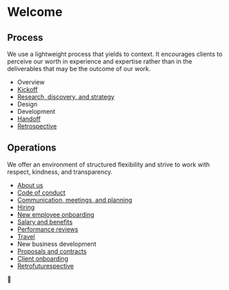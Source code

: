 # Welcome



## Process

We use a lightweight process that yields to context. It encourages clients to perceive our worth in experience and expertise rather than in the deliverables that may be the outcome of our work.

- Overview
- [Kickoff](process/kickoff.md)
- [Research, discovery, and strategy](process/research-discovery-strategy.md)
- Design
- Development
- [Handoff](process/handoff.md)
- [Retrospective](process/retrospective.md)

## Operations

We offer an environment of structured flexibility and strive to work with respect, kindness, and transparency.

- [About us](operations/about.md)
- [Code of conduct](operations/code-of-conduct.md)
- [Communication, meetings, and planning](operations/communication.md)
- [Hiring](operations/hiring.md)
- [New employee onboarding](operations/new-employees.md)
- [Salary and benefits](operations/benefits.md)
- [Performance reviews](operations/performance-reviews.md)
- [Travel](operations/travel.md)
- New business development
- [Proposals and contracts](operations/proposals-contracts.md)
- [Client onboarding](operations/client-onboarding.md)
- [Retrofuturespective](operations/retrofuturespective.md)

🎵